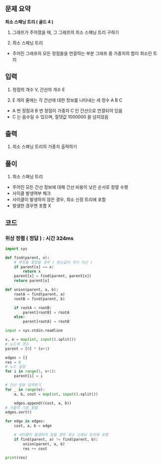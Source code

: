 ## 문제 요약

**최소 스패닝 트리 ( 골드 4 )**
1. 그래프가 주어졌을 때, 그 그래프의 최소 스패닝 트리 구하기

2. 최소 스패닝 트리
- 주어진 그래프의 모든 정점들을 연결하는 부분 그래프 중 가중치의 합이 최소인 트리

## 입력
1. 정점의 개수 V, 간선의 개수 E

2. E 개의 줄에는 각 간선에 대한 정보를 나타내는 세 정수 A B C
- A 번 정점과 B 번 정점이 가중치 C 인 간선으로 연결되어 있음
- C 는 음수일 수 있으며, 절댓값 1000000 을 넘지않음


## 출력
1. 최소 스패닝 트리의 가중치 출력하기

## 풀이
1. 최소 스패닝 트리
- 주어진 모든 간선 정보에 대해 간선 비용이 낮은 순서로 정렬 수행
- 사이클 발생여부 체크
- 사이클이 발생하지 않은 경우, 최소 신장 트리에 포함
- 발생한 경우엔 포함 X

## 코드

### 위상 정렬 ( 정답 ) : 시간 324ms

```python
import sys

def find(parent, x):
    # 루트를 찾았을 경우 ( 원소값이 자기 자신 )
    if parent[x] == x:
        return x
    parent[x] = find(parent, parent[x])
    return parent[x]

def union(parent, a, b):
    rootA = find(parent, a)
    rootB = find(parent, b)

    if rootA < rootB:
        parent[rootB] = rootA
    else:
        parent[rootA] = rootB

input = sys.stdin.readline

v, e = map(int, input().split())
# 노드의 갯수
parent = [0] * (v+1)

edges = []
res = 0
# 노드 설정
for i in range(1, v+1):
    parent[i] = i

# 간선 정보 입력받기
for _ in range(e):
    a, b, cost = map(int, input().split())

    edges.append((cost, a, b))
# 가중치 기준 정렬
edges.sort()

for edge in edges:
    cost, a, b = edge

    # 사이클이 발생하지 않을 경우 최소 스패닝 트리에 포함
    if find(parent, a) != find(parent, b):
        union(parent, a, b)
        res += cost

print(res)
```